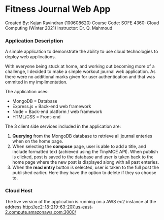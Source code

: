 # Fitness Journal Web App

Created By: Kajan Ravindran (100608620)
Course Code: SOFE 4360: Cloud Computing (Winter 2021)
Instructor: Dr. Q. Mahmoud

### Application Description
A simple application to demonstrate the ability to use cloud technologies to deploy web applications.

With everyone being stuck at home, and working out becoming more of a challenge, I decided to make a simple workout journal web application. As there were no additional marks given for user authentication and that was ommited in my implimentation. 

The application uses:
* MongoDB = Database
* Express.js = Back-end web framework
* Node = Back-end platform / web framework
* HTML/CSS = Front-end

The 3 client side services included in the application are:
1. **Querying** from the MongoDB database to retrieve all journal enteries when on the home page.
2. When selecting the **compose** page, user is able to add a title, and include formatted text (achieved using the TinyMCE API). When publish is clicked, post is saved to the database and user is taken back to the home page where the new post is displayed along with all past enteries.
3. When the **read entry** button is selected, user is taken to the full post the published earlier. Here they have the option to delete if they so choose to.

### Cloud Host
The live version of the application is running on a AWS ec2 instance at the address http://ec2-18-219-63-207.us-east-2.compute.amazonaws.com:3000/
